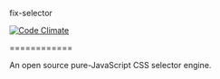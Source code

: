 fix-selector

[![Code Climate](https://codeclimate.com/github/fixjs/fix-selector.png)](https://codeclimate.com/github/fixjs/fix-selector)


============

An open source pure-JavaScript CSS selector engine.
